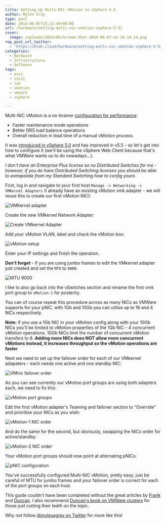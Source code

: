 ```yaml
---
title: Setting Up Multi-NIC vMotion in vSphere 5.5
author: Myles Gray
type: post
date: 2014-06-07T15:11:45+00:00
url: /hardware/setting-multi-nic-vmotion-vsphere-5-5/
cover:
  image: /uploads/2014/06/Screen-Shot-2014-06-07-at-16.14.14.png
rop_post_url_twitter:
  - 'https://blah.cloud/hardware/setting-multi-nic-vmotion-vsphere-5-5/?utm_source=ReviveOldPost&utm_medium=social&utm_campaign=ReviveOldPost'
categories:
  - Hardware
  - Infrastructure
  - Software
tags:
  - esxi
  - iscsi
  - san
  - vmotion
  - vmware
  - vsphere

---
```

Multi-NIC vMotion is a no-brainer [configuration for performance][1]:

  * Faster maintenance mode operations
  * Better DRS load balance operations
  * Overall reduction in lead time of a manual vMotion process.

It was [introduced in vSphere 5.0][2] and has improved in v5.5 - so let's get into how to configure it (we'll be using the vSphere Web Client because that's what VMWare wants us to do nowadays&#8230;).

<!--more-->

_I don't have an Enterprise Plus license so no Distributed Switches for me - however, if you do have Distributed Switching licenses you should be able to extrapolate from my Standard Switching how to config yours_

First, log in and navigate to your first host `Manage -> Networking -> VMKernel Adapters` (I already have an existing vMotion vmk adapter - we will reuse this to create our first vMotion NIC):

![VMKernel adapter][3] 

Create the new VMkernel Network Adapter:

![Create VMkernel Adapter][4] 

Add your vMotion VLAN, label and check the vMotion box:

![vMotion setup][5] 

Enter your IP settings and finish the operation.

**Don't forget** - if you are using jumbo frames to edit the VMkernel adapter just created and set the `MTU` to `9000`.

![MTU 9000][6] 

I like to also go back into the vSwitches section and rename the first vmk port group to `vMotion-1` for posterity.

You can of course repeat this procedure across as many NICs as VMWare supports for your pNIC, with 1Gb and 10Gb you can utilise up to 16 and 4 NICs respectively.

**Note:** if you use a 1Gb NIC in your vMotion config along with your 10Gb NICs you'll be limited to vMotion properties of the 1Gb NIC - 4 concurrent vMotion operations. 10Gb NICs limit the number of concurrent vMotion transfers to 8. **Adding more NICs does NOT allow more concurrent vMotions instead, it increases throughput so the vMotion operations are faster**

Next we need to set up the failover order for each of our VMkernel adapaters - each needs one active and one standby NIC:

![VMnic failover order][7] 

As you can see currently our vMotion port groups are using both adapters each, we need to fix this:

![vMotion port groups][8] 

Edit the first vMotion adapter's Teaming and failover section to &#8220;Override&#8221; and prioritise your NICs as you wish:

![vMotion-1 NIC order][9] 

And do the same for the second, but obviously, swapping the NICs order for active/standby:

![vMotion-2 NIC order][10] 

Your vMotion port groups should now point at alternating pNICs:

![pNIC configuration][11] 

You've successfully configured Multi-NIC vMotion, pretty easy, just be careful of MTU for jumbo frames and your failover order is correct for each of the port groups on each host.

This guide couldn't have been completed without the great articles by [Frank][12] and [Duncan][13]. I also recommend [Duncan's book on VMWare clusters][14] for those just cutting their teeth on the topic.

Why not follow [@mylesagray on Twitter][15] for more like this!

 [1]: http://frankdenneman.nl/2014/01/07/vcdx-defend-clinic-choosing-multi-nic-vmotion-lbt/
 [2]: http://www.yellow-bricks.com/2011/07/20/vsphere-50-vmotion-enhancements/
 [3]: /uploads/2014/06/Screen-Shot-2014-06-07-at-14.58.25.png
 [4]: /uploads/2014/06/Screen-Shot-2014-06-07-at-15.13.27.png
 [5]: /uploads/2014/06/Screen-Shot-2014-06-07-at-15.14.02.png
 [6]: /uploads/2014/06/Screen-Shot-2014-06-07-at-15.24.41.png
 [7]: /uploads/2014/06/Screen-Shot-2014-06-07-at-15.51.33.png
 [8]: /uploads/2014/06/Screen-Shot-2014-06-07-at-15.53.40.png
 [9]: /uploads/2014/06/Screen-Shot-2014-06-07-at-15.59.22.png
 [10]: /uploads/2014/06/Screen-Shot-2014-06-07-at-15.58.07.png
 [11]: /uploads/2014/06/Screen-Shot-2014-06-07-at-16.03.09.png
 [12]: http://frankdenneman.nl/2012/09/07/vsphere-5-1-vmotion-deepdive/
 [13]: http://www.yellow-bricks.com/vmware-high-availability-deepdiv/
 [14]: http://www.amazon.com/VMware-vSphere-5-1-Clustering-Deepdive-ebook/dp/B0092PX72C/
 [15]: https://twitter.com/mylesagray